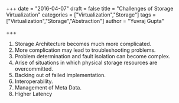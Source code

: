 +++
date = "2016-04-07"
draft = false
title = "Challenges  of Storage Virtualization"
categories = ["Virtualization","Storage"]
tags = ["Virtualization","Storage","Abstraction"]
author = "Yuvraj Gupta"

+++

1.  Storage Architecture becomes  much more complicated.
2.  More complication may lead to troubleshooting problems.
3.  Problem determination and fault isolation can become complex.
4.  Arise of situations in which physical storage resources are overcommitted.
5.  Backing out of failed implementation.
6.  Interoperability.
7.  Management of Meta Data.
8.  Higher Latency

